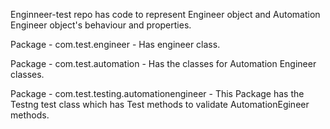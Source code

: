 
Enginneer-test repo has code to represent Engineer object and Automation Engineer object's behaviour and properties.

Package - com.test.engineer - Has engineer class.

Package - com.test.automation - Has the classes for Automation Engineer classes.

Package - com.test.testing.automationengineer - This Package has the Testng test class which has Test methods to validate AutomationEgineer methods.
